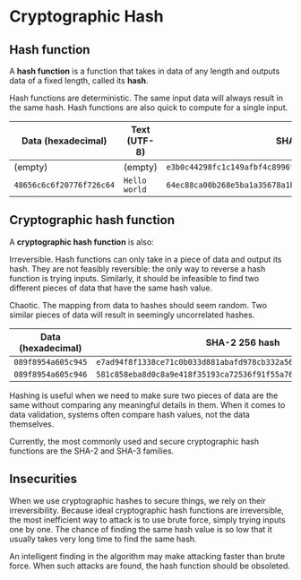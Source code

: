 # Cryptographic Hash

## Hash function

A **hash function** is a function that takes in data of any length and outputs data of a fixed length, called its **hash**.

Hash functions are deterministic. The same input data will always result in the same hash. Hash functions are also quick to compute for a single input.

| Data (hexadecimal)       | Text (UTF-8)  | SHA-2 256 hash                                               |
| ------------------------ | ------------- | ------------------------------------------------------------ |
| (empty)                  | (empty)       | `e3b0c44298fc1c149afbf4c8996fb92427ae41e4649b934ca495991b7852b855` |
| `48656c6c6f20776f726c64` | `Hello world` | `64ec88ca00b268e5ba1a35678a1b5316d212f4f366b2477232534a8aeca37f3c` |

## Cryptographic hash function

A **cryptographic hash function** is also:

Irreversible. Hash functions can only take in a piece of data and output its hash. They are not feasibly reversible: the only way to reverse a hash function is trying inputs. Similarly, it should be infeasible to find two different pieces of data that have the same hash value.

Chaotic. The mapping from data to hashes should seem random. Two similar pieces of data will result in seemingly uncorrelated hashes.

| Data (hexadecimal) | SHA-2 256 hash |
| ---- |------------ |
| `089f8954a605c945` | `e7ad94f8f1338ce71c0b033d881abafd978cb332a56f1fe2d79082565aafc5ee` |
| `089f8954a605c946` | `581c858eba8d0c8a9e418f35193ca72536f91f55a7610b7001d0c0330bc8b1b6` |

Hashing is useful when we need to make sure two pieces of data are the same without comparing any meaningful details in them. When it comes to data validation, systems often compare hash values, not the data themselves.

Currently, the most commonly used and secure cryptographic hash functions are the SHA-2 and SHA-3 families.

## Insecurities

When we use cryptographic hashes to secure things, we rely on their irreversibility. Because ideal cryptographic hash functions are irreversible, the most inefficient way to attack is to use brute force, simply trying inputs one by one. The chance of finding the same hash value is so low that it usually takes very long time to find the same hash.

An intelligent finding in the algorithm may make attacking faster than brute force. When such attacks are found, the hash function should be obsoleted.

